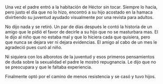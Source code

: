 Una vez el padre entró a la habitación de Héctor sin tocar. Siempre lo hacía, pero justo el día que no lo hizo, encontró a su hijo acostado en la hamaca divirtiendo su juventud ayudado visualmente por una revista para adultos.

No dijo nada y se retiró. Un par de días después le contó la historia de un amigo que le pidió el favor de decirle a su hijo que no se masturbara mas. El le dijo al niño que no estaba mal y que lo hiciera cada que quisiera, pero que nunca se dejara ver ni dejara evidencias. El amigo al cabo de un mes le agradeció pues curó al niño.

Ni siquiera con los alborotos de la juventud y esos primeros pensamientos de duda sobre la sexualidad el padre le mostró repugnancia. Le dijo que no se preocupara y que le faltaba experiencia.

Finalmente optó por el camino de menos resistencia y se casó y tuvo hijos.
